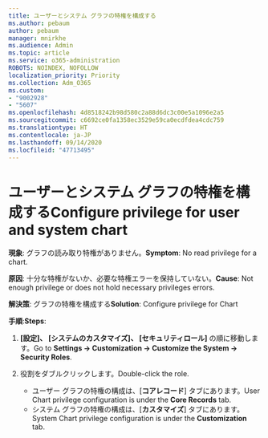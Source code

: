 ```yaml
---
title: ユーザーとシステム グラフの特権を構成する
ms.author: pebaum
author: pebaum
manager: mnirkhe
ms.audience: Admin
ms.topic: article
ms.service: o365-administration
ROBOTS: NOINDEX, NOFOLLOW
localization_priority: Priority
ms.collection: Adm_O365
ms.custom:
- "9002928"
- "5607"
ms.openlocfilehash: 4d8518242b98d580c2a88d6dc3c00e5a1096e2a5
ms.sourcegitcommit: c6692ce0fa1358ec3529e59ca0ecdfdea4cdc759
ms.translationtype: HT
ms.contentlocale: ja-JP
ms.lasthandoff: 09/14/2020
ms.locfileid: "47713495"
---
```

# <a name="configure-privilege-for-user-and-system-chart"></a><span data-ttu-id="6d299-102">ユーザーとシステム グラフの特権を構成する</span><span class="sxs-lookup"><span data-stu-id="6d299-102">Configure privilege for user and system chart</span></span>

<span data-ttu-id="6d299-103">**現象**: グラフの読み取り特権がありません。</span><span class="sxs-lookup"><span data-stu-id="6d299-103">**Symptom**: No read privilege for a chart.</span></span>

<span data-ttu-id="6d299-104">**原因**: 十分な特権がないか、必要な特権エラーを保持していない。</span><span class="sxs-lookup"><span data-stu-id="6d299-104">**Cause**: Not enough privilege or does not hold necessary privileges errors.</span></span>

<span data-ttu-id="6d299-105">**解決策**: グラフの特権を構成する</span><span class="sxs-lookup"><span data-stu-id="6d299-105">**Solution**: Configure privilege for Chart</span></span>

<span data-ttu-id="6d299-106">**手順**:</span><span class="sxs-lookup"><span data-stu-id="6d299-106">**Steps**:</span></span>

1. <span data-ttu-id="6d299-107">**[設定]、 [システムのカスタマイズ]、 [セキュリティロール]** の順に移動します。</span><span class="sxs-lookup"><span data-stu-id="6d299-107">Go to **Settings -> Customization -> Customize the System -> Security Roles**.</span></span>

2. <span data-ttu-id="6d299-108">役割をダブルクリックします。</span><span class="sxs-lookup"><span data-stu-id="6d299-108">Double-click the role.</span></span>

    - <span data-ttu-id="6d299-109">ユーザー グラフの特権の構成は、[**コアレコード**] タブにあります。</span><span class="sxs-lookup"><span data-stu-id="6d299-109">User Chart privilege configuration is under the **Core Records** tab.</span></span>
    - <span data-ttu-id="6d299-110">システム グラフの特権の構成は、[**カスタマイズ**] タブにあります。</span><span class="sxs-lookup"><span data-stu-id="6d299-110">System Chart privilege configuration is under the **Customization** tab.</span></span>
